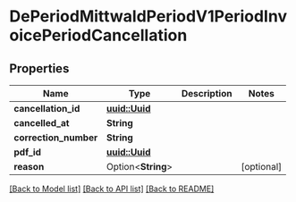 # DePeriodMittwaldPeriodV1PeriodInvoicePeriodCancellation

## Properties

Name | Type | Description | Notes
------------ | ------------- | ------------- | -------------
**cancellation_id** | [**uuid::Uuid**](uuid::Uuid.md) |  | 
**cancelled_at** | **String** |  | 
**correction_number** | **String** |  | 
**pdf_id** | [**uuid::Uuid**](uuid::Uuid.md) |  | 
**reason** | Option<**String**> |  | [optional]

[[Back to Model list]](../README.md#documentation-for-models) [[Back to API list]](../README.md#documentation-for-api-endpoints) [[Back to README]](../README.md)


